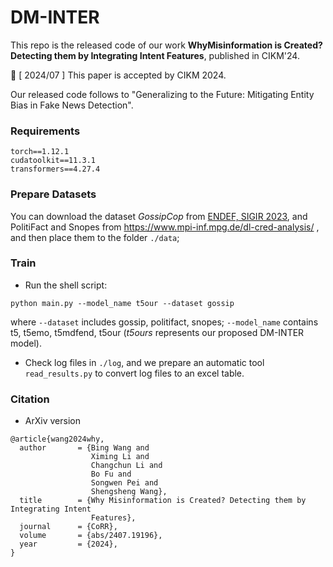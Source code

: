 # DM-INTER
This repo is the released code of our work **WhyMisinformation is Created? Detecting them by Integrating Intent Features**, published in CIKM'24.

🎉 [ 2024/07 ] This paper is accepted by CIKM 2024.

Our released code follows to "Generalizing to the Future: Mitigating Entity Bias in Fake News Detection".

### Requirements

```
torch==1.12.1
cudatoolkit==11.3.1
transformers==4.27.4
```

### Prepare Datasets

You can download the dataset _GossipCop_ from [ENDEF, SIGIR 2023](https://github.com/ICTMCG/ENDEF-SIGIR2022), and PolitiFact and Snopes from https://www.mpi-inf.mpg.de/dl-cred-analysis/
, and then place them to the folder `./data`;

### Train

- Run the shell script:
```shell
python main.py --model_name t5our --dataset gossip 
```
where `--dataset` includes gossip, politifact, snopes; `--model_name` contains t5, t5emo, t5mdfend, t5our 
(_t5ours_ represents our proposed DM-INTER model).


- Check log files in `./log`, and we prepare an automatic tool `read_results.py` to convert log files to an excel table. 

### Citation

- ArXiv version

```
@article{wang2024why,
  author       = {Bing Wang and
                  Ximing Li and
                  Changchun Li and
                  Bo Fu and
                  Songwen Pei and
                  Shengsheng Wang},
  title        = {Why Misinformation is Created? Detecting them by Integrating Intent
                  Features},
  journal      = {CoRR},
  volume       = {abs/2407.19196},
  year         = {2024},
}
```
